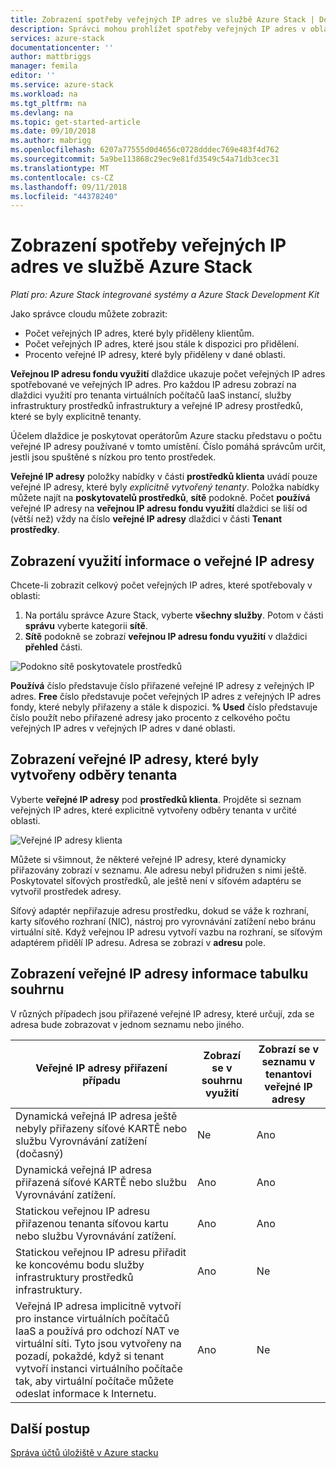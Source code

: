 ```yaml
---
title: Zobrazení spotřeby veřejných IP adres ve službě Azure Stack | Dokumentace Microsoftu
description: Správci mohou prohlížet spotřeby veřejných IP adres v oblasti
services: azure-stack
documentationcenter: ''
author: mattbriggs
manager: femila
editor: ''
ms.service: azure-stack
ms.workload: na
ms.tgt_pltfrm: na
ms.devlang: na
ms.topic: get-started-article
ms.date: 09/10/2018
ms.author: mabrigg
ms.openlocfilehash: 6207a77555d0d4656c0728dddec769e483f4d762
ms.sourcegitcommit: 5a9be113868c29ec9e81fd3549c54a71db3cec31
ms.translationtype: MT
ms.contentlocale: cs-CZ
ms.lasthandoff: 09/11/2018
ms.locfileid: "44378240"
---
```

# <a name="view-public-ip-address-consumption-in-azure-stack"></a>Zobrazení spotřeby veřejných IP adres ve službě Azure Stack

*Platí pro: Azure Stack integrované systémy a Azure Stack Development Kit*

Jako správce cloudu můžete zobrazit:
 - Počet veřejných IP adres, které byly přiděleny klientům.
 - Počet veřejných IP adres, které jsou stále k dispozici pro přidělení.
 - Procento veřejné IP adresy, které byly přiděleny v dané oblasti.

**Veřejnou IP adresu fondu využití** dlaždice ukazuje počet veřejných IP adres spotřebované ve veřejných IP adres. Pro každou IP adresu zobrazí na dlaždici využití pro tenanta virtuálních počítačů IaaS instancí, služby infrastruktury prostředků infrastruktury a veřejné IP adresy prostředků, které se byly explicitně tenanty.

Účelem dlaždice je poskytovat operátorům Azure stacku představu o počtu veřejné IP adresy používané v tomto umístění. Číslo pomáhá správcům určit, jestli jsou spuštěné s nízkou pro tento prostředek.

**Veřejné IP adresy** položky nabídky v části **prostředků klienta** uvádí pouze veřejné IP adresy, které byly *explicitně vytvořený tenanty*. Položka nabídky můžete najít na **poskytovatelů prostředků**, **sítě** podokně. Počet **používá** veřejné IP adresy na **veřejnou IP adresu fondu využití** dlaždici se liší od (větší než) vždy na číslo **veřejné IP adresy** dlaždici v části  **Tenant prostředky**.

## <a name="view-the-public-ip-address-usage-information"></a>Zobrazení využití informace o veřejné IP adresy
Chcete-li zobrazit celkový počet veřejných IP adres, které spotřebovaly v oblasti:

1. Na portálu správce Azure Stack, vyberte **všechny služby**. Potom v části **správu** vyberte kategorii **sítě**.
1. **Sítě** podokně se zobrazí **veřejnou IP adresu fondu využití** v dlaždici **přehled** části.

![Podokno sítě poskytovatele prostředků](media/azure-stack-viewing-public-ip-address-consumption/image01.png)

**Používá** číslo představuje číslo přiřazené veřejné IP adresy z veřejných IP adres. **Free** číslo představuje počet veřejných IP adres z veřejných IP adres fondy, které nebyly přiřazeny a stále k dispozici. **% Used** číslo představuje číslo použít nebo přiřazené adresy jako procento z celkového počtu veřejných IP adres v veřejných IP adres v dané oblasti.

## <a name="view-the-public-ip-addresses-that-were-created-by-tenant-subscriptions"></a>Zobrazení veřejné IP adresy, které byly vytvořeny odběry tenanta
Vyberte **veřejné IP adresy** pod **prostředků klienta**. Projděte si seznam veřejných IP adres, které explicitně vytvořeny odběry tenanta v určité oblasti.

![Veřejné IP adresy klienta](media/azure-stack-viewing-public-ip-address-consumption/image02.png)

Můžete si všimnout, že některé veřejné IP adresy, které dynamicky přiřazovány zobrazí v seznamu. Ale adresu nebyl přidružen s nimi ještě. Poskytovatel síťových prostředků, ale ještě není v síťovém adaptéru se vytvořil prostředek adresy.

Síťový adaptér nepřiřazuje adresu prostředku, dokud se váže k rozhraní, karty síťového rozhraní (NIC), nástroj pro vyrovnávání zatížení nebo bránu virtuální sítě. Když veřejnou IP adresu vytvoří vazbu na rozhraní, se síťovým adaptérem přidělí IP adresu. Adresa se zobrazí v **adresu** pole.

## <a name="view-the-public-ip-address-information-summary-table"></a>Zobrazení veřejné IP adresy informace tabulku souhrnu
V různých případech jsou přiřazené veřejné IP adresy, které určují, zda se adresa bude zobrazovat v jednom seznamu nebo jiného.

| **Veřejné IP adresy přiřazení případu** | **Zobrazí se v souhrnu využití** | **Zobrazí se v seznamu v tenantovi veřejné IP adresy** |
| --- | --- | --- |
| Dynamická veřejná IP adresa ještě nebyly přiřazeny síťové KARTĚ nebo službu Vyrovnávání zatížení (dočasný) |Ne |Ano |
| Dynamická veřejná IP adresa přiřazená síťové KARTĚ nebo službu Vyrovnávání zatížení. |Ano |Ano |
| Statickou veřejnou IP adresu přiřazenou tenanta síťovou kartu nebo službu Vyrovnávání zatížení. |Ano |Ano |
| Statickou veřejnou IP adresu přiřadit ke koncovému bodu služby infrastruktury prostředků infrastruktury. |Ano |Ne |
| Veřejná IP adresa implicitně vytvoří pro instance virtuálních počítačů IaaS a používá pro odchozí NAT ve virtuální síti. Tyto jsou vytvořeny na pozadí, pokaždé, když si tenant vytvoří instanci virtuálního počítače tak, aby virtuální počítače můžete odeslat informace k Internetu. |Ano |Ne |

## <a name="next-steps"></a>Další postup
[Správa účtů úložiště v Azure stacku](azure-stack-manage-storage-accounts.md)